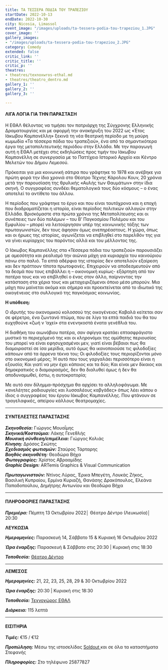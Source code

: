 ```yaml
---
title: ΤΑ ΤΕΣΣΕΡΑ ΠΟΔΙΑ ΤΟΥ ΤΡΑΠΕΖΙΟΥ
startDate: 2022-10-13
endDate: 2022-10-30
city: Nicosia, Limassol
event_image: "/images/uploads/ta-tessera-podia-tou-trapeziou_1.JPG"
cover_image: ''
gallery_images:
- "/images/uploads/ta-tessera-podia-tou-trapeziou_2.JPG"
category: Comedy
extended: false
critic_link: ''
critic_title: ''
critic_p: ''
theatres:
- theatres/texnoxwros-ethal.md
- theatres/theatro_dentro.md
gallery_1: ''
gallery_2: ''
gallery_3: ''

---
```

#### ΛΙΓΑ ΛΟΓΙΑ ΓΙΑ ΤΗΝ ΠΑΡΑΣΤΑΣΗ

Η ΕΘΑΛ θέλοντας να τιμήσει τον πατριάρχη της Σύγχρονης Ελληνικής Δραματουργίας και με αφορμή την ανακήρυξη του 2022 ως «Έτος Ιάκωβου Καμπανέλλη» ξεκινά τη νέα θεατρική περίοδο με τη μαύρη κωμωδία «Τα τέσσερα πόδια του τραπεζιού», ένα από τα σημαντικότερα έργα της μεταπολιτευτικής περιόδου στην Ελλάδα. Με την παραγωγή αυτή η ΕΘΑΛ μετέχει στις εκδηλώσεις προς τιμήν του Ιάκωβου Καμπανέλλη σε συνεργασία με το Παττίχειο Ιστορικό Αρχείο και Κέντρο Μελετών του Δήμου Λεμεσού.

Πρόκειται για μια κοινωνική σάτιρα που γράφτηκε το 1978 και ανέβηκε για πρώτη φορά την ίδια χρονιά στο Θέατρο Τέχνης Κάρολου Κουν, 20 χρόνια μετά την παρουσίαση της θρυλικής «Αυλής των Θαυμάτων» στην ίδια σκηνή. Ο συγγραφέας συνδέει θεματολογικά τους δύο κόσμους – ο ένας αποτελεί το αντίθετο του άλλου.

Η περίοδος που γράφτηκε το έργο και που είναι ταυτόχρονα και η εποχή που διαδραματίζεται η ιστορία, είναι περίοδος πολιτικών αλλαγών στην Ελλάδα. Βρισκόμαστε στα πρώτα χρόνια της Μεταπολίτευσης και οι συνέπειες των δύο πολέμων – του Β’ Παγκοσμίου Πολέμου και του Εμφυλίου – μπορεί να λειτούργησαν υπέρ της κοινωνικής τάξης των πρωταγωνιστών, δεν τους άφησαν όμως ανεπηρέαστους. Η χώρα, όπως και οι ήρωες της ιστορίας, αγωνίζεται να επιβληθεί στο παρελθόν της για να γίνει κυρίαρχος του παρόντος αλλά και του μέλλοντος της.

Ο Ιάκωβος Καμπανέλλης στα «Τέσσερα πόδια του τραπεζιού» παρουσιάζει με αμεσότητα και ρεαλισμό την αιώνια μάχη για κυριαρχία του καινούριου πάνω στο παλιό. Τα επτά αδέρφια της ιστορίας δεν αποτελούν εξαίρεση και δεν πράττουν τίποτα πρωτοφανές. Επιχειρούν να αποδεσμευτούν από τα δεσμά που τους επιβάλλει η – οικονομική κυρίως- εξάρτηση από τον πατέρα τους και να επιβληθεί ο ένας στον άλλο, παίρνοντας την κατάσταση στα χέρια τους και μεταχειριζόμενοι όποιο μέσο μπορούν. Μια μάχη που μαίνεται ακόμα και σήμερα και προεκτείνεται από το ιδιωτικό της οικογένειας στο συλλογικό της παγκόσμιας κοινωνίας.

**Η υπόθεση:**

Ο ιδρυτής του οικονομικού κολοσσού της οικογένειας Καβαλά κείτεται σαν σε φέρετρο, ένα ζωντανό πτώμα, που σε λίγο τα επτά παιδιά του θα του ευχηθούνε «ζωή ν ‘αχεί» στα ενενηκοστά ένατα γενέθλιά του.

Η διαθήκη του αιωνόβιου πατέρα, σαν σφίγγα κρατάει επτασφράγιστο μυστικό το περιεχόμενό της και οι κληρονόμοι της αμύθητης περιουσίας του μπορεί να είναι εφησυχασμένοι μεν, γιατί είναι βέβαιοι πως θα διαμοιραστεί σε ίσα μερίδια, αυτό όμως θα ικανοποιούσε τις φιλοδοξίες κάποιων από τα άρρενα τέκνα του; Οι φιλοδοξίες τους περιορίζονται μόνο στο οικονομικό μέρος; Ή αυτό που τους γαργαλάει περισσότερο είναι η εξουσία; Και γιατί να μην έχει κάποιος και τα δύο; Και είναι μεν δίκαιος και δημοκρατικός ο διαμοιρασμός, δεν θα διαλυθεί όμως ή δεν θα αποδυναμωθεί, έστω, η αυτοκρατορία;

Με αυτό σαν δίλημμα-πρόσχημα θα αρχίσει το αλληλοφάγωμα. Με «ανελέητες ραδιουργίες και λυσσαλέους καβγάδες» όπως λέει κάπου ο ίδιος ο συγγραφέας του έργου Ιάκωβος Καμπανέλλης. Που φτάνουν σε τραγελαφικές, απείρου κάλλους θεατρομαχίες.

***

#### ΣΥΝΤΕΛΕΣΤΕΣ ΠΑΡΑΣΤΑΣΗΣ

**_Σκηνοθεσία:_** Γιώργος Μουαΐμης  
**_Σκηνικά/Κοστούμια:_** Λάκης Γενεθλής  
**_Μουσική σύνθεση/επιμέλεια:_** Γιώργος Κολιάς  
**_Κίνηση:_** Δρόσος Σκώτης  
**_Σχεδιασμός φωτισμών:_** Σταύρος Τάρταρης  
**_Βοηθός σκηνοθέτη:_** Θεοδώρα Βήχα  
**_Φωτογραφίες:_** Χρίστος Αβρααμίδης  
**_Graphic Design:_** ARTemis Graphics & Visual Communication

**_Πρωταγωνιστούν:_** Ντίνος Λύρας, Έρικα Μπεγέτη, Λουκάς Ζήκος, Βασιλική Κυπραίου, Ερμίνα Κυριαζή, Θανάσης Δρακόπουλος, Ελεάνα Παπαδοπούλου, Δημήτρης Αντωνίου και Θεοδώρα Βήχα

***

#### ΠΛΗΡΟΦΟΡΙΕΣ ΠΑΡΑΣΤΑΣΗΣ​

**_Πρεμιέρα:_** Πέμπτη 13 Οκτωβρίου 2022│ Θέατρο Δέντρο (Λευκωσία)│ 20:30

**ΛΕΥΚΩΣΙΑ**

**_Ημερομηνίες:_** Παρασκευή 14, Σάββατο 15 & Κυριακή 16 Οκτωβρίου 2022

**_Ώρα έναρξης:_** Παρασκευή & Σάββατο στις 20:30 | Κυριακή στις 18:30

**_Τοποθεσία:_** [Θέατρο Δέντρο](?#map)

***

**ΛΕΜΕΣΟΣ**

**_Ημερομηνίες:_** 21, 22, 23, 25, 28, 29 & 30 Οκτωβρίου 2022

**_Ώρα έναρξης:_** 20:30 | Κυριακή στις 18:30

**_Τοποθεσία:_** [Τεχνοχώρος ΕΘΑΛ](?#map)

**_Διάρκεια:_** 115 λεπτά

***

#### ΕΙΣΙΤΗΡΙΑ

**_Τιμές:_** €15 / €12

**_Προπώληση:_** Μέσω της ιστοσελίδας [Soldout  ](https://www.soldoutticketbox.com/ta-tessera-podia-tou-trapeziou-ethal-oct-2022/?lang=el)και σε όλα τα καταστήματα Στεφανής

**_Πληροφορίες:_** Στο τηλέφωνο 25877827